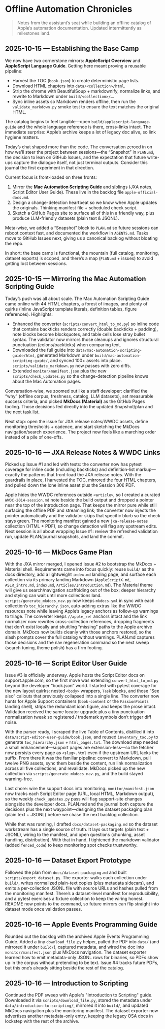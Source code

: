 # Offline Automation Chronicles

> Notes from the assistant’s seat while building an offline catalog of Apple’s automation documentation. Updated intermittently as milestones land.

## 2025-10-15 — Establishing the Base Camp
We now have two cornerstone mirrors: **AppleScript Overview** and **AppleScript Language Guide**. Getting here meant proving a reusable pipeline:

- Harvest the TOC (`book.json`) to create deterministic page lists.
- Download HTML chapters into `data/<collection>/html`.
- Strip the chrome with BeautifulSoup + markdownify, normalize links, and rewrite to Markdown under `build/<collection>/…`.
- Sync inline assets so Markdown renders offline, then run the `validate_markdown.py` smoke test to ensure the text matches the original HTML.

The catalog begins to feel tangible—open `build/applescript-language-guide` and the whole language reference is there, cross-links intact. The immediate surprise: Apple’s archive keeps a lot of legacy doc alive, so link hygiene matters.

Today’s chat shaped more than the code. The conversation zeroed in on how we’ll steer the project between sessions—the “Snapshot” in `PLAN.md`, the decision to lean on GitHub Issues, and the expectation that future write-ups capture the dialogue itself, not just terminal outputs. Consider this journal the first experiment in that direction.

Current focus is front-loaded on three fronts:

1. Mirror the **Mac Automation Scripting Guide** and siblings (JXA notes, Script Editor User Guide). These live in the backlog file `apple-official-docs.md`.
2. Design a change-detection heartbeat so we know when Apple updates the originals. Thinking manifest file + scheduled check script.
3. Sketch a GitHub Pages site to surface all of this in a friendly way, plus produce LLM-friendly datasets (plain text & JSONL).

Meta-wise, we added a “Snapshot” block to `PLAN.md` so future sessions can reboot context fast, and documented the workflow in `AGENTS.md`. Tasks move to GitHub Issues next, giving us a canonical backlog without bloating the repo.

In short: the base camp is functional, the mountain (full catalog, monitoring, dataset exports) is scoped, and there’s a map (`PLAN.md` + issues) to avoid getting lost between sessions.

## 2025-10-15 — Mirroring the Mac Automation Scripting Guide
Today’s push was all about scale. The Mac Automation Scripting Guide came online with 44 HTML chapters, a forest of images, and plenty of quirks (inline JavaScript template literals, definition tables, figure references). Highlights:

- Enhanced the converter (`scripts/convert_html_to_md.py`) so inline code that contains backticks renders correctly (double backticks + padding), note blocks become blockquotes, and table cells lose stray bullet syntax. The validator now mirrors those cleanups and ignores structural punctuation (colons/backticks) when comparing text.
- Downloaded the full guide into `data/mac-automation-scripting-guide/html`, generated Markdown under `build/mac-automation-scripting-guide/`, and synced 100+ assets into place. `scripts/validate_markdown.py` now passes with zero diffs.
- Extended `monitor/manifest.json` plus the new `scripts/check_updates.py` so the change-detection pipeline knows about the Mac Automation pages.

Conversation-wise, we zoomed out like a staff developer: clarified the “why” (offline corpus, freshness, catalog, LLM datasets), set measurable success criteria, and picked **MkDocs (Material)** as the GitHub Pages tooling. Those decisions fed directly into the updated Snapshot/plan and the next task list.

Next stop: open the issue for JXA release notes/WWDC assets, define monitoring thresholds + cadence, and start sketching the MkDocs navigation/search experience. The project now feels like a marching order instead of a pile of one-offs.

## 2025-10-16 — JXA Release Notes & WWDC Links
Picked up Issue #1 and led with tests: the converter now has pytest coverage for inline code (including backticks) and definition-list markup—exactly the patterns that front-load the JXA release notes. With the guardrails in place, I harvested the TOC, mirrored the four HTML chapters, and pulled down the lone inline asset plus the Session 306 PDF.

Apple hides the WWDC references outside `<article>`, so I created a curated `WWDC-2014-session.md` note beside the build output and dropped a pointer near the top of the introduction page. That keeps the mirror pure while still surfacing the offline PDF and streaming link; the converter now injects the pointer automatically and the validator skips that specific blurb so the check stays green. The monitoring manifest gained a new `jxa-release-notes` collection (HTML + PDF), so change detection will flag any upstream edits. Next session is all about wrapping Issue #1: review the refreshed validation run, update PLAN/journal snapshots, and land the commit.

## 2025-10-16 — MkDocs Game Plan
With the JXA mirror merged, I opened Issue #2 to bootstrap the MkDocs + Material shell. Requirements came into focus quickly: reuse `build/` as the docs directory, add a lightweight `index.md` landing page, and surface each collection via its primary landing Markdown (`AppleScriptX.md`, `ASLR_intro.md`, `index.md`, `Articles/Introduction.md`). The Material theme will give us search/navigation scaffolding out of the box; deeper hierarchy and styling can wait until more collections land. `scripts/generate_mkdocs_nav.py` now keeps `mkdocs.yml` in sync with each collection’s `toc_hierarchy.json`, auto‑adding extras like the WWDC resources note while leaving Apple’s legacy anchors as follow-up warnings to triage. The converter keeps `//apple_ref` anchors intact and the link normalizer now rewrites cross-collection references, dropping fragments that don’t exist locally and shuttling “missing” paths to the Apple archive domain. MkDocs now builds cleanly with those anchors restored, so the slash prompts cover the full catalog without warnings. PLAN.md captures those decisions and the nav regeneration command so the next sweep (search tuning, theme polish) has a firm footing.

## 2025-10-16 — Script Editor User Guide
Issue #3 is officially underway. Apple hosts the Script Editor docs on support.apple.com, so the first move was extending `convert_html_to_md.py` beyond the developer “book.json” world. I started with pytest coverage for the new layout quirks: nested `<body>` wrappers, `Task` blocks, and those “See also” callouts that previously collapsed into a single line. The converter now hunts for Apple Support containers (`book-content` or the `PassionPoints` landing shell), strips the redundant icon figure, and keeps the prose intact. Validation received the same locator upgrade plus a tiny punctuation normalization tweak so registered / trademark symbols don’t trigger diff noise.

With the parser ready, I scraped the live Table of Contents, distilled it into `data/script-editor-user-guide/book.json`, and reused `inventory_toc.py` to generate `toc_hierarchy.json` + `html_pages.txt`. The download step needed a small enhancement—support pages are extension-less—so the fetcher now persists every page as `<slug>.html` even if the upstream URL lacks the suffix. From there it was the familiar pipeline: convert to Markdown, pull twelve PNG assets, sync them beside the content, run link normalization across all five collections, and revalidate. MkDocs picked up the new collection via `scripts/generate_mkdocs_nav.py`, and the build stayed warning-free.

Last chore: wire the support docs into monitoring. `monitor/manifest.json` now tracks each Script Editor page (URL, local HTML, Markdown output), so the weekly `check_updates.py` pass will flag support-site changes alongside the developer docs. PLAN.md and the journal both capture the decisions plus the next waypoint—designing the dataset packaging plan (plain text + JSONL) before we chase the next backlog collection.

While that was running, I drafted `docs/dataset-packaging.md` so the dataset workstream has a single source of truth. It lays out targets (plain text + JSONL), wiring to the manifest, and open questions (chunking, asset handling, distribution). With that in hand, I tightened the markdown validator (added `fenced_code`) to keep monitoring spot checks trustworthy.

## 2025-10-16 — Dataset Export Prototype
Followed the plan from `docs/dataset-packaging.md` and built `scripts/export_dataset.py`. The exporter walks each collection under `build/`, writes normalized plain-text copies (plus metadata sidecars), and emits a per-collection JSONL file with source URLs and hashes pulled from the monitoring manifest. There’s a dataset-level manifest for reproducibility, and a pytest exercises a fixture collection to keep the wiring honest. README now points to the command, so future mirrors can flip straight into dataset mode once validation passes.

## 2025-10-16 — Apple Events Programming Guide
Rounded out the backlog with the archived Apple Events Programming Guide. Added a tiny `download_file.py` helper, pulled the PDF into `data/` (and mirrored it under `build/`), captured metadata, and wired the doc into `monitor/manifest.json` plus MkDocs navigation. The dataset exporter learned how to emit metadata-only JSONL rows for binaries, so PDFs show up in the corpus without pretending to be text. Issue #4 tracks future PDFs, but this one’s already sitting beside the rest of the catalog.

## 2025-10-16 — Introduction to Scripting
Continued the PDF sweep with Apple's "Introduction to Scripting" guide. Downloaded it via `scripts/download_file.py`, stored the metadata under `data/introduction-to-scripting/`, mirrored it into `build/`, and updated MkDocs navigation plus the monitoring manifest. The dataset exporter now advertises another metadata-only entry, keeping the legacy OSA docs in lockstep with the rest of the archive.
